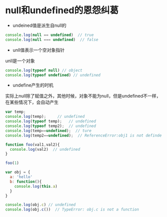 # null和undefined的恩怨纠葛

- undeined值是派生自null的

```js
console.log(null == undefined)  // true
console.log(null === undefined)  // false
```

- unll值表示一个空对象指针

unll是一个对象

```js
console.log(typeof null) // object
console.log(typeof undefined) // undefined
```

- undefine产生的时机

实际上null除了赋值之外，其他时候，对象不能为null，但是undefined不一样，在某些情况下，会自动产生

```js
var temp;
console.log(temp);     // undefined
console.log(typeof temp);   // undefined
console.log(typeof temp2);  // undefined
console.log(temp==undefined);  // ture
console.log(temp2==undefined);  // ReferenceError:obj1 is not definde
```

```js
function foo(val1,val2){
  console.log(val2)  // undefined
}

foo(1)
```

```js
var obj = {
  a: 'hello'
  b: function(){
    console.log(this.a)
  }
}

console.log(obj.c) // undefined
console.log(obj.c())  // TypeError: obj.c is not a function
```

